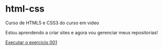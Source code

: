 # html-css
 Curso de HTML5 e CSS3 do curso em video

Estou aprendendo a criar sites e agora vou gerenciar meus repositorias!

<a href="https://luismiguelfurlanettosousa.github.io/html-css/exercicios/001/index.html"> Executar o exercicio 001</a>